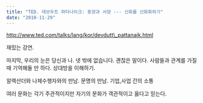 ```yaml
---
title: "TED. 데브두트 파타나이크: 동양과 서양 --- 신화를 신화화하기"
date: "2010-11-29"
---
```


http://www.ted.com/talks/lang/kor/devdutt\_pattanaik.html

재밌는 강연.

마지막, 우리의 눈은 당신과 나. 넷 밖에 없습니다. 괜찮은 말이다. 사람들과 관계를 가질때 기억해둘 만 하다. 상대방을 이해하기.

알렉산더와 나체수행자와의 만남. 문명의 만남. 기업,사업 간의 소통

여러 문화는 각기 주관적이지만 자기의 문화가 객관적이고 옳다고 믿는다.
